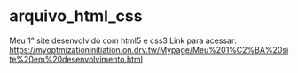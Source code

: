 # arquivo_html_css
Meu 1° site desenvolvido com html5 e css3
Link para acessar: https://myoptmizationinitiation.on.drv.tw/Mypage/Meu%201%C2%BA%20site%20em%20desenvolvimento.html
